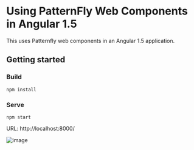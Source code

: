 # Using PatternFly Web Components in Angular 1.5
This uses Patternfly web components in an Angular 1.5 application.


## Getting started
### Build
    npm install
### Serve
    npm start
URL: http://localhost:8000/

![image](https://cloud.githubusercontent.com/assets/12733153/19941681/7da0a4c0-a107-11e6-9a43-a886fec196a2.png)